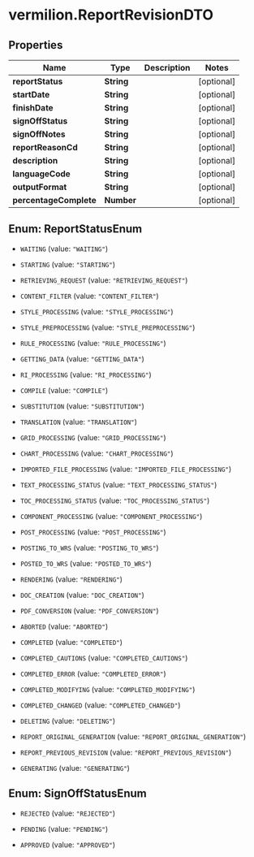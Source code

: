 # vermilion.ReportRevisionDTO

## Properties

Name | Type | Description | Notes
------------ | ------------- | ------------- | -------------
**reportStatus** | **String** |  | [optional] 
**startDate** | **String** |  | [optional] 
**finishDate** | **String** |  | [optional] 
**signOffStatus** | **String** |  | [optional] 
**signOffNotes** | **String** |  | [optional] 
**reportReasonCd** | **String** |  | [optional] 
**description** | **String** |  | [optional] 
**languageCode** | **String** |  | [optional] 
**outputFormat** | **String** |  | [optional] 
**percentageComplete** | **Number** |  | [optional] 



## Enum: ReportStatusEnum


* `WAITING` (value: `"WAITING"`)

* `STARTING` (value: `"STARTING"`)

* `RETRIEVING_REQUEST` (value: `"RETRIEVING_REQUEST"`)

* `CONTENT_FILTER` (value: `"CONTENT_FILTER"`)

* `STYLE_PROCESSING` (value: `"STYLE_PROCESSING"`)

* `STYLE_PREPROCESSING` (value: `"STYLE_PREPROCESSING"`)

* `RULE_PROCESSING` (value: `"RULE_PROCESSING"`)

* `GETTING_DATA` (value: `"GETTING_DATA"`)

* `RI_PROCESSING` (value: `"RI_PROCESSING"`)

* `COMPILE` (value: `"COMPILE"`)

* `SUBSTITUTION` (value: `"SUBSTITUTION"`)

* `TRANSLATION` (value: `"TRANSLATION"`)

* `GRID_PROCESSING` (value: `"GRID_PROCESSING"`)

* `CHART_PROCESSING` (value: `"CHART_PROCESSING"`)

* `IMPORTED_FILE_PROCESSING` (value: `"IMPORTED_FILE_PROCESSING"`)

* `TEXT_PROCESSING_STATUS` (value: `"TEXT_PROCESSING_STATUS"`)

* `TOC_PROCESSING_STATUS` (value: `"TOC_PROCESSING_STATUS"`)

* `COMPONENT_PROCESSING` (value: `"COMPONENT_PROCESSING"`)

* `POST_PROCESSING` (value: `"POST_PROCESSING"`)

* `POSTING_TO_WRS` (value: `"POSTING_TO_WRS"`)

* `POSTED_TO_WRS` (value: `"POSTED_TO_WRS"`)

* `RENDERING` (value: `"RENDERING"`)

* `DOC_CREATION` (value: `"DOC_CREATION"`)

* `PDF_CONVERSION` (value: `"PDF_CONVERSION"`)

* `ABORTED` (value: `"ABORTED"`)

* `COMPLETED` (value: `"COMPLETED"`)

* `COMPLETED_CAUTIONS` (value: `"COMPLETED_CAUTIONS"`)

* `COMPLETED_ERROR` (value: `"COMPLETED_ERROR"`)

* `COMPLETED_MODIFYING` (value: `"COMPLETED_MODIFYING"`)

* `COMPLETED_CHANGED` (value: `"COMPLETED_CHANGED"`)

* `DELETING` (value: `"DELETING"`)

* `REPORT_ORIGINAL_GENERATION` (value: `"REPORT_ORIGINAL_GENERATION"`)

* `REPORT_PREVIOUS_REVISION` (value: `"REPORT_PREVIOUS_REVISION"`)

* `GENERATING` (value: `"GENERATING"`)





## Enum: SignOffStatusEnum


* `REJECTED` (value: `"REJECTED"`)

* `PENDING` (value: `"PENDING"`)

* `APPROVED` (value: `"APPROVED"`)




